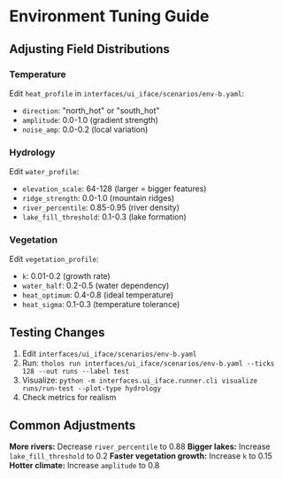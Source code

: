 # Environment Tuning Guide

## Adjusting Field Distributions

### Temperature
Edit `heat_profile` in `interfaces/ui_iface/scenarios/env-b.yaml`:
- `direction`: "north_hot" or "south_hot"
- `amplitude`: 0.0-1.0 (gradient strength)
- `noise_amp`: 0.0-0.2 (local variation)

### Hydrology
Edit `water_profile`:
- `elevation_scale`: 64-128 (larger = bigger features)
- `ridge_strength`: 0.0-1.0 (mountain ridges)
- `river_percentile`: 0.85-0.95 (river density)
- `lake_fill_threshold`: 0.1-0.3 (lake formation)

### Vegetation
Edit `vegetation_profile`:
- `k`: 0.01-0.2 (growth rate)
- `water_half`: 0.2-0.5 (water dependency)
- `heat_optimum`: 0.4-0.8 (ideal temperature)
- `heat_sigma`: 0.1-0.3 (temperature tolerance)

## Testing Changes

1. Edit `interfaces/ui_iface/scenarios/env-b.yaml`
2. Run: `tholos run interfaces/ui_iface/scenarios/env-b.yaml --ticks 128 --out runs --label test`
3. Visualize: `python -m interfaces.ui_iface.runner.cli visualize runs/run-test --plot-type hydrology`
4. Check metrics for realism

## Common Adjustments

**More rivers:** Decrease `river_percentile` to 0.88
**Bigger lakes:** Increase `lake_fill_threshold` to 0.2
**Faster vegetation growth:** Increase `k` to 0.15
**Hotter climate:** Increase `amplitude` to 0.8
